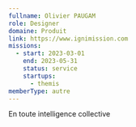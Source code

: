 ```yaml
---
fullname: Olivier PAUGAM
role: Designer
domaine: Produit
link: https://www.ignimission.com
missions:
  - start: 2023-03-01
    end: 2023-05-31
    status: service
    startups:
      - themis
memberType: autre
---
```

En toute intelligence collective